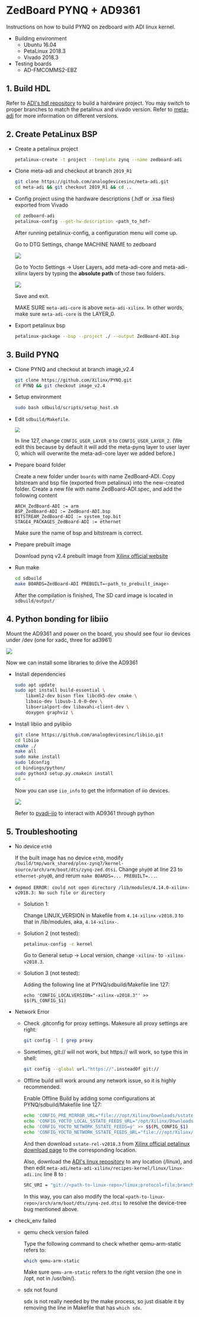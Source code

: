# ZedBoard PYNQ + AD9361

Instructions on how to build PYNQ on zedboard with ADI linux kernel.

* Building environment
  * Ubuntu 16.04
  * PetaLinux 2018.3
  * Vivado 2018.3
* Testing boards
  * AD-FMCOMMS2-EBZ

## 1. Build HDL

Refer to [ADI's hdl repository](https://github.com/analogdevicesinc/hdl) to build a hardware project. You may switch to proper branches to match the petalinux and vivado version. Refer to [meta-adi](https://github.com/analogdevicesinc/meta-adi/tree/master/meta-adi-xilinx) for more information on different versions.

## 2. Create PetaLinux BSP

* Create a petalinux project

  ```bash
  petalinux-create -t project --template zynq --name zedboard-adi
  ```

* Clone meta-adi and checkout at branch `2019_R1`

  ```bash
  git clone https://github.com/analogdevicesinc/meta-adi.git
  cd meta-adi && git checkout 2019_R1 && cd ..
  ```

* Config project using the hardware descriptions (.hdf or .xsa files) exported from Vivado

  ```bash
  cd zedboard-adi
  petalinux-config --get-hw-description <path_to_hdf>
  ```

  After running petalinux-config, a configuration menu will come up.

  Go to DTG Settings, change MACHINE NAME to zedboard

  <img src="img/dtg_setting.png"  />

  Go to Yocto Settings -> User Layers, add meta-adi-core and meta-adi-xilinx layers by typing the **absolute path** of those two folders.

  <img src="img/layer_setting.png"  />

  Save and exit.
  
  MAKE SURE `meta-adi-core` is above `meta-adi-xilinx`. In other words, make sure `meta-adi-core` is the LAYER_0.

* Export petalinux bsp

  ```bash
  petalinux-package --bsp --project ./ --output ZedBoard-ADI.bsp
  ```

## 3. Build PYNQ

* Clone PYNQ and checkout at branch image_v2.4

  ```bash
  git clone https://github.com/Xilinx/PYNQ.git
  cd PYNQ && git checkout image_v2.4
  ```
* Setup environment
  ```bash
  sudo bash sdbuild/scripts/setup_host.sh
  
* Edit `sdbuild/Makefile`.

  <img src="img/makefile.png" style="zoom:80%;" />

  In line 127, change `CONFIG_USER_LAYER_0` to `CONFIG_USER_LAYER_2`. (We edit this because by default it will add the meta-pynq layer to user layer 0, which will overwrite the meta-adi-core layer we added before.)

* Prepare board folder

  Create a new folder under `boards` with name ZedBoard-ADI. Copy bitstream and bsp file (exported from petalinux) into the new-created folder. Create a new file with name ZedBoard-ADI.spec, and add the following content

  ```
  ARCH_ZedBoard-ADI := arm
  BSP_ZedBoard-ADI := ZedBoard-ADI.bsp
  BITSTREAM_ZedBoard-ADI := system_top.bit
  STAGE4_PACKAGES_ZedBoard-ADI := ethernet
  ```
  
  Make sure the name of bsp and bitstream is correct.

* Prepare prebuilt image

  Download pynq v2.4 prebuilt image from [Xilinx official website](https://www.xilinx.com/member/forms/download/xef.html?filename=pynq_rootfs_arm_v2.4.zip)

* Run make

  ```bash
  cd sdbuild
  make BOARDS=ZedBoard-ADI PREBUILT=<path_to_prebuilt_image>
  ```

  After the compilation is finished, The SD card image is located in `sdbuild/output/`

## 4. Python bonding for libiio

Mount the AD9361 and power on the board, you should see four iio devices under /dev (one for xadc, three for ad3961)

![](img/dev.png)

Now we can install some libraries to drive the AD9361

* Install dependencies

  ```bash
  sudo apt update
  sudo apt install build-essential \
      libxml2-dev bison flex libcdk5-dev cmake \
      libaio-dev libusb-1.0-0-dev \
      libserialport-dev libavahi-client-dev \
      doxygen graphviz \
  ```

* Install libiio and pylibiio

  ```bash
  git clone https://github.com/analogdevicesinc/libiio.git
  cd libiio
  cmake ./
  make all
  sudo make install
  sudo ldconfig
  cd bindings/python/
  sudo python3 setup.py.cmakein install
  cd ~
  ```

  Now you can use `iio_info` to get the information of iio devices.

  ![](img/iio_info.png)

  Refer to [pyadi-iio](https://analogdevicesinc.github.io/pyadi-iio) to interact with AD9361 through python

## 5. Troubleshooting

* No device `eth0`

  If the built image has no device `eth0`, modify `/build/tmp/work_shared/plnx-zynq7/kernel-source/arch/arm/boot/dts/zynq-zed.dtsi`. Change `phy@0` at line 23 to `ethernet-phy@0`, and rerum `make BOARDS=... PREBUILT=...`.

* `depmod ERROR: could not open directory /lib/modules/4.14.0-xilinx-v2018.3: No such file or directory`

  * Solution 1:

      Change LINUX_VERSION in Makefile from `4.14-xilinx-v2018.3` to that in /lib/modules, aka, `4.14-xilinx-`.

  * Solution 2 (not tested):

      ```bash
      petalinux-config -c kernel
      ```

      Go to General setup -> Local version, change `-xilinx-` to `-xilinx-v2018.3`.
      
  * Solution 3 (not tested):
      
      Adding the following line at PYNQ/sdbuild/Makefile line 127:
      ```
      echo 'CONFIG_LOCALVERSION="-xilinx-v2018.3"' >> $$(PL_CONFIG_$1)
      ```

* Network Error

  - Check .gitconfig for proxy settings. Makesure all proxy settings are right:

      ```bash
      git config -l | grep proxy
      ```

  - Sometimes, git:// will not work, but https:// will work, so type this in shell:

      ```bash
      git config --global url."https://".insteadOf git://
      ```

  - Offline build will work around any network issue, so it is highly recommended. 
  
    Enable Offline Build by adding some configurations at PYNQ/sdbuild/Makefile line 127:
      
      ```bash
      echo 'CONFIG_PRE_MIRROR_URL="file:///opt/Xilinx/Downloads/sstate-rel-v2018.3/downloads"' >> $$(PL_CONFIG_$1)
      echo 'CONFIG_YOCTO_LOCAL_SSTATE_FEEDS_URL="/opt/Xilinx/Downloads/sstate-rel-v2018.3/arm"' >> $$(PL_CONFIG_$1)
      echo 'CONFIG_YOCTO_NETWORK_SSTATE_FEEDS=y' >> $$(PL_CONFIG_$1)
      echo 'CONFIG_YOCTO_NETWORK_SSTATE_FEEDS_URL="file:///opt/Xilinx/Downloads/sstate-rel-v2018.3/arm"' >> $$(PL_CONFIG_$1)
      ```
      
      And then download `sstate-rel-v2018.3` from [Xilinx official petalinux download page](https://www.xilinx.com/support/download/index.html/content/xilinx/en/downloadNav/embedded-design-tools/archive.html) to the corresponding location.
      
      Also, download the [ADI's linux repository](https://github.com/analogdevicesinc/linux) to any location (<path-to-linux-repo>/linux), and then edit `meta-adi/meta-adi-xilinx/recipes-kernel/linux/linux-adi.inc` line 8 to :
      ```bash
      SRC_URI = "git://<path-to-linux-repo>/linux;protocol=file;branch=2019_R1"
      ```
      
      In this way, you can also modify the local `<path-to-linux-repo>/arch/arm/boot/dts/zynq-zed.dtsi` to resolve the device-tree bug mentioned above.

* check_env failed
 
    * qemu check version failed
 
      Type the following command to check whether qemu-arm-static refers to:
      ```bash
      which qemu-arm-static
      ```
      Make sure `qemu-arm-static` refers to the right version (the one in /opt, not in /usr/bin/).
 
    * sdx not found
 
      sdx is not really needed by the make process, so just disable it by removing the line in Makefile that has `which sdx`.
